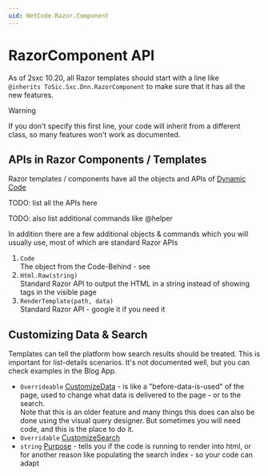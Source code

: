 ```yaml
---
uid: NetCode.Razor.Component
---
```

# RazorComponent API

As of 2sxc 10.20, all Razor templates should start with a line like  
`@inherits ToSic.Sxc.Dnn.RazorComponent` 
to make sure that it has all the new features. 

> [!WARNING]
> If you don't specify this first line, your code will inherit from a different class,
> so many features won't work as documented. 

## APIs in Razor Components / Templates

Razor templates / components have all the objects and APIs of [Dynamic Code](xref:NetCode.DynamicCode.Index)

TODO: list all the APIs here

TODO: also list additional commands like @helper


In addition there are a few additional objects & commands which you will usually use, most of which are standard Razor APIs

1. `Code`  
    The object from the Code-Behind - see [](xref:NetCode.Razor.CodeBehind)
1. `Html.Raw(string)`  
    Standard Razor API to output the HTML in a string instead of showing tags in the visible page
1. `RenderTemplate(path, data)`  
    Standard Razor API - google it if you need it


## Customizing Data & Search

Templates can tell the platform how search results should be treated. This is important for list-details scenarios. It's not documented well, but you can check examples in the Blog App.

* `Overrideable` [CustomizeData](xref:NetCode.Razor.CustomizeData) - is like a "before-data-is-used" of the page, used to change what data is delivered to the page - or to the search.  
  Note that this is an older feature and many things this does can also be done using the visual query designer. But sometimes you will need code, and this is the place to do it.
* `Overridable` [CustomizeSearch](xref:NetCode.Razor.CustomizeSearch)
* `string` [Purpose](xref:NetCode.Razor.Purpose) - tells you if the code is running to render into html, or for another reason like populating the search index - so your code can adapt


